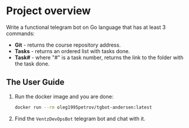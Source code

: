 # Project overview

Write a functional telegram bot on Go language that has at least 3 commands:  
  * **Git** - returns the course repository address.
  * **Tasks** - returns an ordered list with tasks done.
  * **Task#** - where "#" is a task number, returns the link to the folder with the task done.

 ## The User Guide

1. Run the docker image and you are done:

    ```bash
    docker run --rm oleg1995petrov/tgbot-andersen:latest
    ```

2. Find the `VentzDevOpsBot` telegram bot and chat with it.
